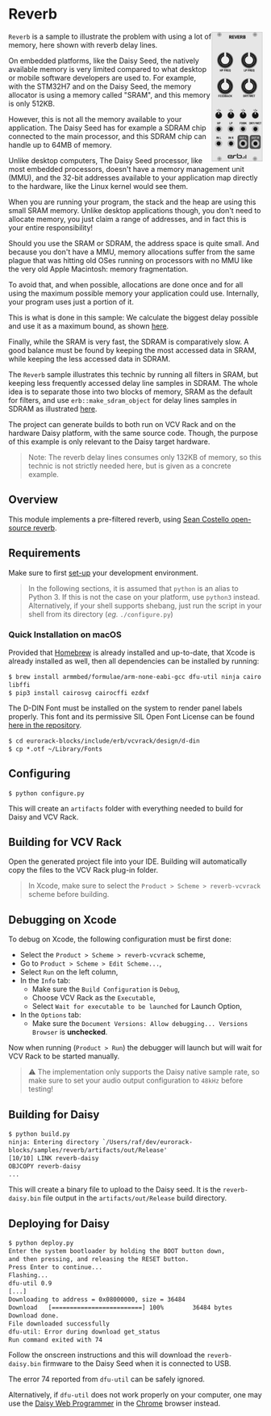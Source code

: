 # Reverb

<img align="right" width="20%" src="./screenshot.png">

`Reverb` is a sample to illustrate the problem with using a lot of memory, here shown with
reverb delay lines.

On embedded platforms, like the Daisy Seed, the natively available memory is very limited
compared to what desktop or mobile software developers are used to.
For example, with the STM32H7 and on the Daisy Seed, the memory allocator is using
a memory called "SRAM", and this memory is only 512KB.

However, this is not all the memory available to your application. The Daisy Seed has for
example a SDRAM chip connected to the main processor, and this SDRAM chip can handle
up to 64MB of memory.

Unlike desktop computers, The Daisy Seed processor, like most embedded processors,
doesn't have a memory management unit (MMU), and the 32-bit addresses available
to your application map directly to the hardware, like the Linux kernel would see them.

When you are running your program, the stack and the heap are using this small SRAM memory.
Unlike desktop applications though, you don't need to allocate memory, you just claim a range
of addresses, and in fact this is your entire responsibility!

Should you use the SRAM or SDRAM, the address space is quite small. And because you
don't have a MMU, memory allocations suffer from the same plague that was hitting old OSes
running on processors with no MMU like the very old Apple Macintosh:
memory fragmentation.

To avoid that, and when possible, allocations are done once and for all using the maximum
possible memory your application could use. Internally, your program uses just a portion of it.

This is what is done in this sample: We calculate the biggest delay possible and use it as
a maximum bound, as shown [here](../dsp/ReverbSc.h#L33).

Finally, while the SRAM is very fast, the SDRAM is comparatively slow. A good balance must
be found by keeping the most accessed data in SRAM, while keeping the less accessed
data in SDRAM.

The `Reverb` sample illustrates this technic by running all filters in SRAM, but keeping less
frequently accessed delay line samples in SDRAM. The whole idea is to separate those into
two blocks of memory, SRAM as the default for filters, and use `erb::make_sdram_object`
for delay lines samples in SDRAM as illustrated [here](./Reverb.h#L25-L26).

The project can generate builds to both run on VCV Rack and on the hardware Daisy platform,
with the same source code. Though, the purpose of this example is only relevant to the Daisy
target hardware.

> Note: The reverb delay lines consumes only 132KB of memory, so this technic is not
> strictly needed here, but is given as a concrete example.

## Overview

This module implements a pre-filtered reverb,
using [Sean Costello open-source reverb](http://www.csounds.com/manual/html/reverbsc.html).


## Requirements

Make sure to first [set-up](https://github.com/ohmtech-rdi/eurorack-blocks/tree/main#setting-up)
your development environment.

> In the following sections, it is assumed that `python` is an alias to Python 3. If this is not the
> case on your platform, use `python3` instead. Alternatively, if your shell supports shebang,
> just run the script in your shell from its directory (_eg._ `./configure.py`)

### Quick Installation on macOS

Provided that [Homebrew](https://brew.sh) is already installed and up-to-date,
that Xcode is already installed as well,
then all dependencies can be installed by running:

    $ brew install armmbed/formulae/arm-none-eabi-gcc dfu-util ninja cairo libffi
    $ pip3 install cairosvg cairocffi ezdxf

The D-DIN Font must be installed on the system to render panel labels properly.
This font and its permissive SIL Open Font License
can be found [here in the repository](../../include/erb/vcvrack/design/d-din).

    $ cd eurorack-blocks/include/erb/vcvrack/design/d-din
    $ cp *.otf ~/Library/Fonts


## Configuring

    $ python configure.py

This will create an `artifacts` folder with everything needed to build for Daisy and VCV Rack.


## Building for VCV Rack

Open the generated project file into your IDE. Building will automatically copy the files to
the VCV Rack plug-in folder.

> In Xcode, make sure to select the `Product > Scheme > reverb-vcvrack` scheme before building.


## Debugging on Xcode

To debug on Xcode, the following configuration must be first done:
- Select the `Product > Scheme > reverb-vcvrack` scheme,
- Go to `Product > Scheme > Edit Scheme...`,
- Select `Run` on the left column,
- In the `Info` tab:
   - Make sure the `Build Configuration` is `Debug`,
   - Choose VCV Rack as the `Executable`,
   - Select `Wait for executable to be launched` for Launch Option,
- In the `Options` tab:
   - Make sure the `Document Versions: Allow debugging... Versions Browser` is **unchecked**.

Now when running (`Product > Run`) the debugger will launch but will wait for VCV Rack to be
started manually.

> ⚠️ The implementation only supports the Daisy native sample rate, so make sure to set your audio
> output configuration to `48kHz` before testing!


## Building for Daisy

    $ python build.py
    ninja: Entering directory `/Users/raf/dev/eurorack-blocks/samples/reverb/artifacts/out/Release'
    [10/10] LINK reverb-daisy
    OBJCOPY reverb-daisy
    ...

This will create a binary file to upload to the Daisy seed. It is the `reverb-daisy.bin` file
output in the `artifacts/out/Release` build directory.


## Deploying for Daisy

    $ python deploy.py
    Enter the system bootloader by holding the BOOT button down,
    and then pressing, and releasing the RESET button.
    Press Enter to continue...
    Flashing...
    dfu-util 0.9
    [...]
    Downloading to address = 0x08000000, size = 36484
    Download   [=========================] 100%        36484 bytes
    Download done.
    File downloaded successfully
    dfu-util: Error during download get_status
    Run command exited with 74

Follow the onscreen instructions and this will download the `reverb-daisy.bin` firmware to the
Daisy Seed when it is connected to USB.

The error 74 reported from `dfu-util` can be safely ignored.

Alternatively, if `dfu-util` does not work properly on your computer,
one may use the [Daisy Web Programmer](https://electro-smith.github.io/Programmer/)
in the [Chrome](https://support.google.com/chrome/answer/95346) browser instead.
